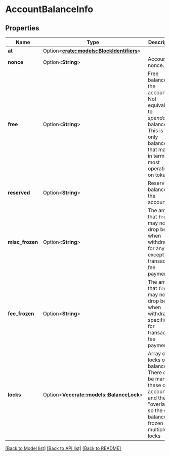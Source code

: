 # AccountBalanceInfo

## Properties

Name | Type | Description | Notes
------------ | ------------- | ------------- | -------------
**at** | Option<[**crate::models::BlockIdentifiers**](BlockIdentifiers.md)> |  | [optional]
**nonce** | Option<**String**> | Account nonce. | [optional]
**free** | Option<**String**> | Free balance of the account. Not equivalent to _spendable_ balance. This is the only balance that matters in terms of most operations on tokens. | [optional]
**reserved** | Option<**String**> | Reserved balance of the account. | [optional]
**misc_frozen** | Option<**String**> | The amount that `free` may not drop below when withdrawing for anything except transaction fee payment. | [optional]
**fee_frozen** | Option<**String**> | The amount that `free` may not drop below when withdrawing specifically for transaction fee payment. | [optional]
**locks** | Option<[**Vec<crate::models::BalanceLock>**](BalanceLock.md)> | Array of locks on a balance. There can be many of these on an account and they \"overlap\", so the same balance is frozen by multiple locks | [optional]

[[Back to Model list]](../README.md#documentation-for-models) [[Back to API list]](../README.md#documentation-for-api-endpoints) [[Back to README]](../README.md)


